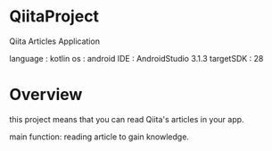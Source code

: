 # QiitaProject

Qiita Articles Application

language : kotlin
os : android
IDE : AndroidStudio 3.1.3
targetSDK : 28

# Overview

this project means that you can read Qiita's articles in your app.

main function: reading article to gain knowledge.


